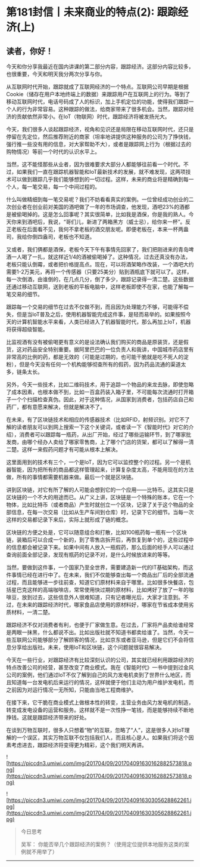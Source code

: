 # 第181封信丨未来商业的特点(2): 跟踪经济(上)

## 读者，你好！

今天和你分享我最近在国内讲课的第二部分内容，跟踪经济。这部分内容比较多，也很重要，今天和明天我分两次分享与你。

从互联网时代开始，跟踪就成了互联网经济的一个特点。互联网公司早期是根据Cookie（储存在用户本地终端上的数据）来跟踪用户在互联网上的行为。等到了移动互联网时代，电话号码成了人的标识，加上手机定位的功能，使得我们跟踪一个人的行为非常容易。这种跟踪的做法，给商家带来了很多机会。当然，跟踪对经济的贡献依然非常小。在IoT（物联网）时代，跟踪经济将被发扬光大。

今天，我们很多人谈起跟踪经济，视角和见识还是局限在移动互联网时代，还只是停留在先定位，然后推荐附近的商家（坦率地讲提供这种服务的公司为了挣快钱，强行推一些没有用的信息，对大家帮助不大），或者是跟踪网上行为（根据过去的购物情况）等前一个时代的认识水平上。

当然，这不能怪那些从业者，因为很难要求大部分人都能够往前看一个时代。不过，如果我们一直在跟踪机器智能和IoT最新技术的发展，就不难发现，这两项技术可以做到跟踪几乎我们能够想到的一切过程。这样，未来的商业将是精确到每一个人，每一笔交易，每一个中间过程的。

什么叫做精细到每一笔交易呢？我们不妨看看真实的案例。一位曾经成功创业的二次创业者在创业前对美国的酒吧做了一年的市场调查，他发现，酒吧23%的酒都是被偷喝掉的。这是怎么回事呢？其实很简单，比如我是酒保，你是我的熟人。今天你来到酒吧后，我说，“哥们儿，新进了两箱黑方（威士忌），给你来一杯”。反正老板在后面看不见，我何不拿老板的酒交朋友呢。即便老板在，本来一杯两盎司，我给你倒四盎司，老板也不知道。

又或者，我们俩都是酒保，老板今天下午有事情先回家了，我们把刚进来的青岛啤酒一人喝了一扎，就这样近1/4的酒被偷喝掉了。这种情况，过去还真没有办法，老板只能认倒霉，或者把价格提高点。现在，可以将酒架略作改装，一个酒吧大约需要1-2万美元，再将一个传感器（只要25美分）贴到酒瓶底下就可以了。这样，每一次倒酒，由谁倒的，在几点几分，倒了多少，跟踪记录得一清二楚。这些数据还通过移动互联网，送到老板的平板电脑中，这样老板即使不在家，也能了解每一笔交易的细节。

跟踪每一个交易的细节在过去不仅做不到，而且因为处理能力不够，可能得不偿失，但是当IoT普及之后，使用机器智能完成这件事，是轻而易举的。如果按照今天的计算机智能水平来看，人类已经进入了机器智能时代，那么再加上IoT，机器将获得超级智能。

比监视酒有没有被偷喝更有意义的是设法确认我们购买的商品是原装货，还是假货，这对药品安全特别重要。据阿里巴巴的一位负责人和我讲，中国城市药店里有非常高的比例的药，都是无效的（可能是过期的，也可能干脆就是吃不死人的淀粉），但是今天没有任何一个机构能够彻查所有的假药，因为药品流通的渠道太多，链条太长。

另外，今天一些技术，比如二维码技术，用于追踪一个物品的来龙去脉，即使忽略了成本因素，也根本做不到，比如一百盒药装入箱子里，不可能每次流通时打开箱子一个个扫描检查真伪。因此，对于这种情况，从国家到消费者，包括药店自己和药厂，都有意愿来解决，但就是解决不了。

在未来，有了区块链技术和相应的传感器技术（比如RFID，射频识别。对它不了解的读者朋友可以到网上搜索一下这个关键词，或者读一下《智能时代》对它的介绍），消费者可以跟踪每一瓶药，从出厂开始，经过了哪些运输环节，到了哪家批发商，由哪个经办人卖给了哪家零售商，上了哪个门店的货架，都可以了解得一清二楚。这样一来假药问题才有可能从根本上解决。

这里面用到的技术有三个，一个是IoT，因为它可以监控整个的过程。另一个是机器智能，因为把所有的商品都这样管理起来，计算复杂度太高，不能用现在的方法做，所有的事情都需要机器来做。最后一个就是区块链。

讲到区块链，对它有所了解的人可能会想到它的一个应用——比特币。这其实只是区块链的一个不大的用途而已。从广义上讲，区块链是一个特殊的账本，它在一个物体，比如比特币（或者商品）产生时就创立一个区块，记录了关于这个物品的全部信息，在每一次交易（比如从生产车间到仓库）时，记录下它的细节。当每一次这样的交易都记录下来后，实际上就形成了链的概念。

区块链的方便之处是，它可以随意组合和打散，比如100瓶药每一瓶有一个区块链，装箱后可以合成一个新的，到了零售店拆开后，再恢复到单个的，这些过程中的信息都会被记录下来。如果中间有人放入一瓶假药，那么后面的经手人可以通过查询前面全部记录，发现有瓶药的记录不对，是什么时候放进来的等等。

当然，要做到这件事，一个国家乃至全世界，需要建造新一代的IT基础架构，而这件事情已经在进行中了。在未来，我们不仅能够查出每一个商品出厂后的全部流通过程，而且能够进一步往前查，知道它们原材料来自于哪里。比如很多快餐店，包括星巴克这样的高端咖啡店，常常使用快过期的原材料，比如烤好了放了一年的咖啡豆，放到过去，这些信息外人很难知道，只有记者曝光后，大家才注意到。不过，在未来的跟踪经济时代，哪家食品店使用的原材料好，哪家在节省成本使用劣质材料，一清二楚。

跟踪经济不仅对消费者有利，也便于厂家做生意。在过去，厂家将产品卖给谁经常是两眼一抹黑，什么都说不出。比如出版社就不知道书都卖给谁了。当然，今天一些互联网公司能够部分了解顾客的情况，比如京东或者亚马逊，但是它们不会将信息分享给出版社。未来，使用IoT和区块链，这个问题就很容易解决。

今天在一些行业，对跟踪经济有比较深刻认识的公司，其实就已经利用跟踪经济的特点改善公司的经营，甚至改变了商业模式。我在《智能时代》一书中提到过金风公司的案例，他们通过IoT不仅了解到自己的风力发电机卖到了世界什么地区，而且知道每一台发电机后来运行的情况，这样就便于他们主动为用户维护发电机，而之前因为对运行情况一无所知，只能由当地工程商维护。

在接下来，它干脆在商业模式上做根本性的转变，主营业务由风力发电机的制造，转变成发电设备的运营和服务。这样就不是一次性挣一笔钱，而是能够持续不断地挣钱。这就是跟踪经济带来的好处。

在谈到万物互联时，很多人只想着“物”的互联，忽略了“人”，这是很多人对IoT理解的一个误区，其实万物互联不仅包括我们人，而且核心是人。如果我们将这个因素考虑进去，跟踪经济将变得更为精彩，这个我们明天再讲。

![https://piccdn3.umiwi.com/img/201704/09/201704091630162882573818.png](https://piccdn3.umiwi.com/img/201704/09/201704091630162882573818.png)

![https://piccdn3.umiwi.com/img/201704/09/201704091630305628862261.jpg](https://piccdn3.umiwi.com/img/201704/09/201704091630305628862261.jpg)

> 今日思考
> 
> 吴军： 你能否举几个跟踪经济的案例？（使用定位提供本地服务这类的案例就不用举了）

---
